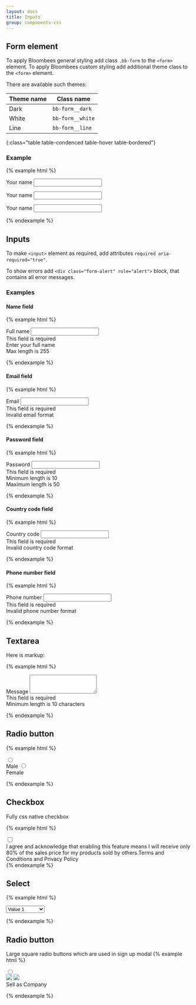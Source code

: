 ```yaml
---
layout: docs
title: Inputs
group: components-css
---
```


## Form element

To apply Bloombees general styling add class `.bb-form` to the `<form>` element.
To apply Bloombees custom styling add additional theme class to the `<form>` element.

There are available such themes:
 
| Theme name | Class name       |
|------------|------------------|
| Dark       | `bb-form__dark`  |
| White      | `bb-form__white` |
| Line       | `bb-form__line`  |
{:class="table table-condenced table-hover table-bordered"}

### Example

{% example html %}
<div class="bg-discover ptb-15 plr-15">
    <form name="testFormDark" class="bb-form bb-form__dark">
        <div class="bb-input">
            <label for="nameDark">Your name</label>
            <input id="nameDark"
                   name="name"
                   type="text"
                   required 
                   aria-required="true">
        </div>
    </form>
</div>

<div class="bg-discover ptb-15 plr-15">
    <form name="testFormLight" class="bb-form bb-form__white">
        <div class="bb-input">
            <label for="nameWhite">Your name</label>
            <input id="nameWhite"
                   name="name"
                   type="text"
                   required 
                   aria-required="true">
        </div>
    </form>
</div>

<div class="bg-discover ptb-15 plr-15">
    <form name="testFormLined" class="bb-form bb-form__line">
        <div class="bb-input">
            <label for="nameLine">Your name</label>
            <input id="nameLine"
                   name="nameLine"
                   type="text"
                   required 
                   aria-required="true">
        </div>
    </form>
</div>
{% endexample %}

## Inputs

To make `<input>` element as required, add attributes `required aria-required="true"`.

To show errors add `<div class="form-alert" role="alert">` block, that contains all error messages.

### Examples

#### Name field

{% example html %}
<div class="bg-discover ptb-15 plr-15">
    <form class="bb-form bb-form__dark">
        <div class="bb-input">
            <label for="nameTest">Full name</label>
            <input id="nameTest"
                   name="name"
                   type="text"
                   maxlength="255"
                   required 
                   aria-required="true">
            <div class="form-alert" role="alert">
                <div data-error="required">This field is required</div>
                <div data-error="fullName">Enter your full name</div>
                <div data-error="maxlength">Max length is 255</div>
            </div>
        </div>
    </form>
</div>
{% endexample %}

#### Email field

{% example html %}
<div class="bg-discover ptb-15 plr-15">
    <form class="bb-form bb-form__dark">
        <div class="bb-input">
            <label for="emailTest">Email</label>
            <input id="emailTest"
                   name="email"
                   type="email"
                   pattern="^\w+([\+\.-]?\w+)*@\w+([\.-]?\w+)*(\.\w{2,3})+$"
                   required
                   aria-required="true">
            <div class="form-alert" role="alert">
                <div data-error="required">This field is required</div>
                <div data-error="email">Invalid email format</div>
            </div>
        </div>
    </form>
</div>
{% endexample %}

#### Password field

{% example html %}
<div class="bg-discover ptb-15 plr-15">
    <form class="bb-form bb-form__dark">
        <div class="bb-input">
            <label for="password">Password</label>
            <input id="password"
                   name="password"
                   type="password"
                   minlength="8"
                   maxlength="50"
                   required 
                   aria-required="true">
            <div class="form-alert" role="alert">
                <div data-error="required">This field is required</div>
                <div data-error="minlength">Minimum length is 10</div>
                <div data-error="maxlength">Maximum length is 50</div>
            </div>
        </div>
    </form>
</div>
{% endexample %}

#### Country code field

{% example html %}
<div class="bg-discover ptb-15 plr-15">
    <form class="bb-form bb-form__dark">
        <div class="bb-input">
            <label for="country">Country code</label>
            <input id="country"
                   name="country"
                   type="text"
                   pattern="^\+?(?:[0-9]?){1,6}$"
                   required 
                   aria-required="true">
            <div class="form-alert" role="alert">
                <div data-error="required">This field is required</div>
                <div data-error="country">Invalid country code format</div>
            </div>
        </div>
    </form>
</div>
{% endexample %}

#### Phone number field

{% example html %}
<div class="bg-discover ptb-15 plr-15">
    <form class="bb-form bb-form__dark">
        <div class="bb-input">
            <label for="phone">Phone number</label>
            <input id="phone"
                   name="phone"
                   type="tel"
                   pattern="^\d*(?:\d[+-. ()]*){7,}$"
                   required 
                   aria-required="true">
            <div class="form-alert" role="alert">
                <div data-error="required">This field is required</div>
                <div data-error="phone">Invalid phone number format</div>
            </div>
        </div>
    </form>
</div>
{% endexample %}

## Textarea

Here is markup:

{% example html %}
<div class="bg-discover ptb-15 plr-15">
    <form class="bb-form bb-form__dark">
        <div class="bb-input">
            <label for="message">Message</label>
            <textarea id="message"
                      name="message"
                      type="text"
                      rows="3"
                      minlength="10"
                      required 
                      aria-required="true">
            </textarea>
            <div class="form-alert" role="alert">
                <div data-error="required">This field is required</div>
                <div data-error="minlength">Minimum length is 10 characters</div>
            </div>
        </div>
    </form>
</div>
{% endexample %}

## Radio button

{% example html %}
<div class="bg-discover personal-details-section ptb-15 plr-15">
    <form class="bb-form bb-form__dark">
        <section class="gender-section">
            <label>
                <input type="radio" name="male" value="0">
                <div class="bb-checkbox-box active">
                    <div class="tick"></div>
                </div>
                <span>Male</span>
            </label>
            <label>
                <input type="radio" name="female" value="1">
                <div class="bb-checkbox-box">
                    <div class="tick"></div>
                </div>
                <span>Female</span>
            </label>
        </section>
    </form>
</div>
{% endexample %}

## Checkbox

Fully css native checkbox

{% example html %}
<div class="bb-checkbox-box-container">
    <input id="SignUpAgreeBeeViral" name="SignUpAgreeBeeViral" type="checkbox">
    <label for="SignUpAgreeBeeViral" class="bb-checkbox-box ml-10">
        <div class="tick"></div>
    </label>
    <label class="position-r nt-10 ml-15 inline">I agree and acknowledge that enabling this feature means 
    I will receive only 80% of the sales price for my 
    products sold by others.Terms and Conditions and Privacy Policy</label>
</div>
{% endexample %}

## Select

{% example html %}
<div class="bg-discover ptb-15 plr-15">
    <form class="bb-form bb-form__dark">
        <div class="bb-select">
            <select>
                <option value="" disabled>Choose value</option>
                <option value="1">Value 1</option>
                <option value="2">Value 2</option>
                <option value="3">Value 3</option>
                <option value="4">Value 4</option>
            </select>
            <span class="icon bb-icon-dropdown"></span>
        </div>
    </form>
</div>
{% endexample %}

## Radio button

Large square radio buttons which are used in sign up modal 
{% example html %}
<div class="row ml-5">
    <div class="bb-radio-button-container">
        <div class="bb-radio-button">
            <input id="SignUpTypeCompany"
                   name="SignUpType" type="radio" value="company" tabindex="1">
            <div class="bb-radio-button-label cursor-p">
                <div class="bb-radio-button-label--image">
                    <img class="default" src="https://cdn.bloombees.com/static/img/wizard/ic_company.png">
                    <img class="active" src="https://cdn.bloombees.com/static/img/wizard/ic_company_active.png">
                </div>
                <label class="bb-radio-button-label--text" for="SignUpTypeCompany">Sell as Company</label>
            </div>
        </div>
    </div>
</div>

{% endexample %}